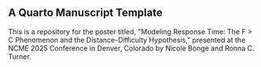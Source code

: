 ## A Quarto Manuscript Template

This is a repository for the poster titled, "Modeling Response Time: 
The F > C Phenomenon and the Distance-Difficulty Hypothesis," presented at the
NCME 2025 Conference in Denver, Colorado by Nicole Bonge and Ronna C. Turner.